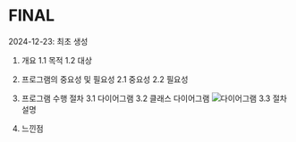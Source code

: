 # FINAL
2024-12-23: 최초 생성

1. 개요
   1.1 목적
   1.2 대상

2. 프로그램의 중요성 및 필요성
   2.1 중요성
   2.2 필요성

3. 프로그램 수행 절차
   3.1 다이어그램
   3.2 클래스 다이어그램
   ![다이어그램](https://github.com/user-attachments/assets/605e0b8a-855b-47c7-9599-68a3e4811892)
   3.3 절차 설명

4. 느낀점
